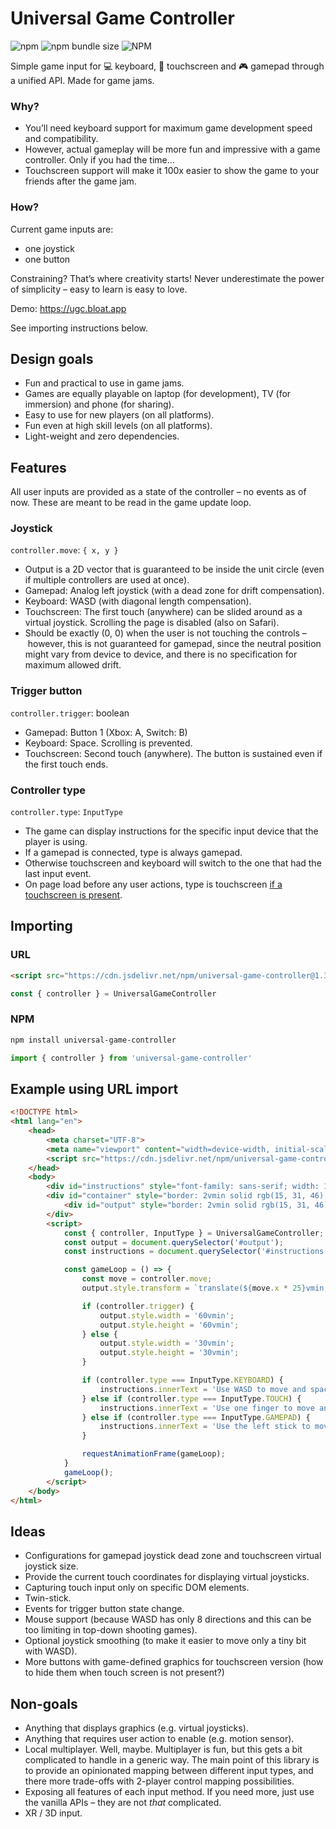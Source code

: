 # Universal Game Controller

![npm](https://img.shields.io/npm/v/universal-game-controller)
![npm bundle size](https://img.shields.io/bundlephobia/min/universal-game-controller)
![NPM](https://img.shields.io/npm/l/universal-game-controller)

Simple game input for 💻 keyboard, 📱 touchscreen and 🎮 gamepad through a unified API. Made for game jams.

### Why?
- You’ll need keyboard support for maximum game development speed and compatibility.
- However, actual gameplay will be more fun and impressive with a game controller. Only if you had the time...
- Touchscreen support will make it 100x easier to show the game to your friends after the game jam.

### How?

Current game inputs are:
- one joystick
- one button

Constraining? That’s where creativity starts! Never underestimate the power of simplicity – easy to learn is easy to love.

Demo: https://ugc.bloat.app

See importing instructions below.

## Design goals
- Fun and practical to use in game jams.
- Games are equally playable on laptop (for development), TV (for immersion) and phone (for sharing).
- Easy to use for new players (on all platforms).
- Fun even at high skill levels (on all platforms).
- Light-weight and zero dependencies.

## Features

All user inputs are provided as a state of the controller – no events as of now. These are meant to be read in the game update loop.

### Joystick
`controller.move`: `{ x, y }`
- Output is a 2D vector that is guaranteed to be inside the unit circle (even if multiple controllers are used at once).
- Gamepad: Analog left joystick (with a dead zone for drift compensation).
- Keyboard: WASD (with diagonal length compensation).
- Touchscreen: The first touch (anywhere) can be slided around as a virtual joystick. Scrolling the page is disabled (also on Safari).
- Should be exactly (0, 0) when the user is not touching the controls – however, this is not guaranteed for gamepad, since the neutral position might vary from device to device, and there is no specification for maximum allowed drift.

### Trigger button
`controller.trigger`: boolean
- Gamepad: Button 1 (Xbox: A, Switch: B)
- Keyboard: Space. Scrolling is prevented.
- Touchscreen: Second touch (anywhere). The button is sustained even if the first touch ends.

### Controller type
`controller.type`: `InputType`
- The game can display instructions for the specific input device that the player is using.
- If a gamepad is connected, type is always gamepad.
- Otherwise touchscreen and keyboard will switch to the one that had the last input event.
- On page load before any user actions, type is touchscreen [if a touchscreen is present](https://hacks.mozilla.org/2013/04/detecting-touch-its-the-why-not-the-how/).

## Importing

### URL

```html
<script src="https://cdn.jsdelivr.net/npm/universal-game-controller@1.3.1/dist/main.js"></script>
```

```javascript
const { controller } = UniversalGameController
```

### NPM
```sh
npm install universal-game-controller
```

```javascript
import { controller } from 'universal-game-controller'
```

## Example using URL import
```html
<!DOCTYPE html>
<html lang="en">
    <head>
        <meta charset="UTF-8">
        <meta name="viewport" content="width=device-width, initial-scale=1.0">
        <script src="https://cdn.jsdelivr.net/npm/universal-game-controller@1.3.1/dist/main.js"></script>
    </head>
    <body>
        <div id="instructions" style="font-family: sans-serif; width: 100%; text-align: center; font-size: 2em; padding-top: 0.3em;"></div>
        <div id="container" style="border: 2vmin solid rgb(15, 31, 46); width: 80vmin; height: 80vmin; border-radius: 50%; position: absolute; left: calc(50% - 40vmin); top: calc(50% - 40vmin); display: flex; justify-content: center; align-items: center;">
            <div id="output" style="border: 2vmin solid rgb(15, 31, 46); width: 40vmin; height: 40vmin; border-radius: 50%; transform: translate(0vmin); background-color: rgb(15, 31, 46); box-sizing: border-box;"></div>
        </div>
        <script>
            const { controller, InputType } = UniversalGameController;
            const output = document.querySelector('#output');
            const instructions = document.querySelector('#instructions');

            const gameLoop = () => {
                const move = controller.move;
                output.style.transform = `translate(${move.x * 25}vmin, ${move.y * 25}vmin)`;

                if (controller.trigger) {
                    output.style.width = '60vmin';
                    output.style.height = '60vmin';
                } else {
                    output.style.width = '30vmin';
                    output.style.height = '30vmin';
                }

                if (controller.type === InputType.KEYBOARD) {
                    instructions.innerText = 'Use WASD to move and space to trigger';
                } else if (controller.type === InputType.TOUCH) {
                    instructions.innerText = 'Use one finger to move and another to trigger';
                } else if (controller.type === InputType.GAMEPAD) {
                    instructions.innerText = 'Use the left stick to move and button 1 to trigger';
                }

                requestAnimationFrame(gameLoop);
            }
            gameLoop();
        </script>
    </body>
</html>
```

## Ideas
- Configurations for gamepad joystick dead zone and touchscreen virtual joystick size.
- Provide the current touch coordinates for displaying virtual joysticks.
- Capturing touch input only on specific DOM elements.
- Twin-stick.
- Events for trigger button state change.
- Mouse support (because WASD has only 8 directions and this can be too limiting in top-down shooting games).
- Optional joystick smoothing (to make it easier to move only a tiny bit with WASD).
- More buttons with game-defined graphics for touchscreen version (how to hide them when touch screen is not present?)

## Non-goals
- Anything that displays graphics (e.g. virtual joysticks).
- Anything that requires user action to enable (e.g. motion sensor).
- Local multiplayer. Well, maybe. Multiplayer is fun, but this gets a bit complicated to handle in a generic way. The main point of this library is to provide an opinionated mapping between different input types, and there more trade-offs with 2-player control mapping possibilities.
- Exposing all features of each input method. If you need more, just use the vanilla APIs – they are not *that* complicated.
- XR / 3D input.